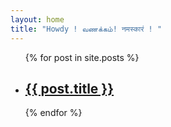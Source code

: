 ```yaml
---
layout: home
title: "Howdy ! வணக்கம்! नमस्कारं ! "
---
```


<ul>
  {% for post in site.posts %}
    <li>
      <h2><a href="{{ post.url }}">{{ post.title }}</a></h2>
    </li>
  {% endfor %}
</ul>
